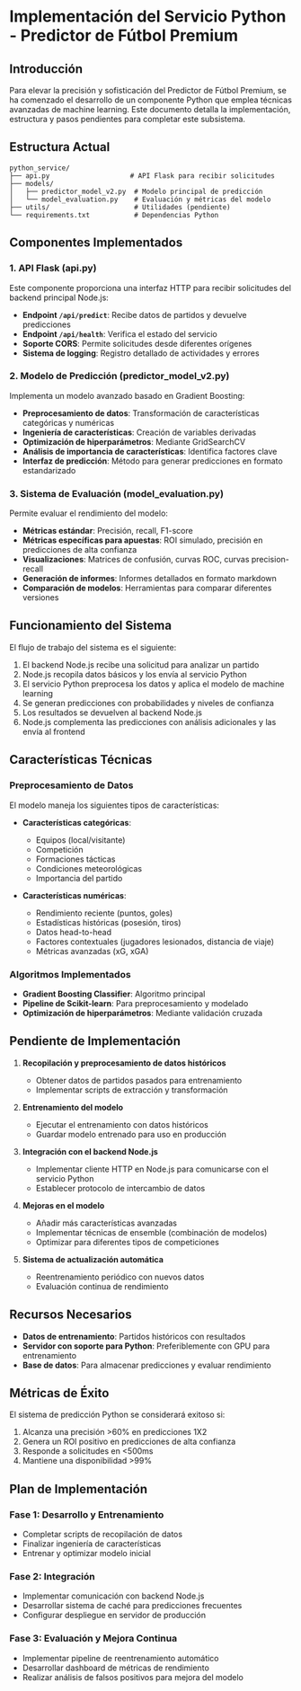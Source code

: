 # Implementación del Servicio Python - Predictor de Fútbol Premium

## Introducción

Para elevar la precisión y sofisticación del Predictor de Fútbol Premium, se ha comenzado el desarrollo de un componente Python que emplea técnicas avanzadas de machine learning. Este documento detalla la implementación, estructura y pasos pendientes para completar este subsistema.

## Estructura Actual

```
python_service/
├── api.py                    # API Flask para recibir solicitudes
├── models/
│   ├── predictor_model_v2.py  # Modelo principal de predicción 
│   └── model_evaluation.py    # Evaluación y métricas del modelo
├── utils/                     # Utilidades (pendiente)
└── requirements.txt           # Dependencias Python
```

## Componentes Implementados

### 1. API Flask (api.py)

Este componente proporciona una interfaz HTTP para recibir solicitudes del backend principal Node.js:

- **Endpoint `/api/predict`**: Recibe datos de partidos y devuelve predicciones
- **Endpoint `/api/health`**: Verifica el estado del servicio
- **Soporte CORS**: Permite solicitudes desde diferentes orígenes
- **Sistema de logging**: Registro detallado de actividades y errores

### 2. Modelo de Predicción (predictor_model_v2.py)

Implementa un modelo avanzado basado en Gradient Boosting:

- **Preprocesamiento de datos**: Transformación de características categóricas y numéricas
- **Ingeniería de características**: Creación de variables derivadas
- **Optimización de hiperparámetros**: Mediante GridSearchCV
- **Análisis de importancia de características**: Identifica factores clave
- **Interfaz de predicción**: Método para generar predicciones en formato estandarizado

### 3. Sistema de Evaluación (model_evaluation.py)

Permite evaluar el rendimiento del modelo:

- **Métricas estándar**: Precisión, recall, F1-score
- **Métricas específicas para apuestas**: ROI simulado, precisión en predicciones de alta confianza
- **Visualizaciones**: Matrices de confusión, curvas ROC, curvas precision-recall
- **Generación de informes**: Informes detallados en formato markdown
- **Comparación de modelos**: Herramientas para comparar diferentes versiones

## Funcionamiento del Sistema

El flujo de trabajo del sistema es el siguiente:

1. El backend Node.js recibe una solicitud para analizar un partido
2. Node.js recopila datos básicos y los envía al servicio Python
3. El servicio Python preprocesa los datos y aplica el modelo de machine learning
4. Se generan predicciones con probabilidades y niveles de confianza
5. Los resultados se devuelven al backend Node.js
6. Node.js complementa las predicciones con análisis adicionales y las envía al frontend

## Características Técnicas

### Preprocesamiento de Datos

El modelo maneja los siguientes tipos de características:

- **Características categóricas**:
  - Equipos (local/visitante)
  - Competición
  - Formaciones tácticas
  - Condiciones meteorológicas
  - Importancia del partido

- **Características numéricas**:
  - Rendimiento reciente (puntos, goles)
  - Estadísticas históricas (posesión, tiros)
  - Datos head-to-head
  - Factores contextuales (jugadores lesionados, distancia de viaje)
  - Métricas avanzadas (xG, xGA)

### Algoritmos Implementados

- **Gradient Boosting Classifier**: Algoritmo principal
- **Pipeline de Scikit-learn**: Para preprocesamiento y modelado
- **Optimización de hiperparámetros**: Mediante validación cruzada

## Pendiente de Implementación

1. **Recopilación y preprocesamiento de datos históricos**
   - Obtener datos de partidos pasados para entrenamiento
   - Implementar scripts de extracción y transformación

2. **Entrenamiento del modelo**
   - Ejecutar el entrenamiento con datos históricos
   - Guardar modelo entrenado para uso en producción

3. **Integración con el backend Node.js**
   - Implementar cliente HTTP en Node.js para comunicarse con el servicio Python
   - Establecer protocolo de intercambio de datos

4. **Mejoras en el modelo**
   - Añadir más características avanzadas
   - Implementar técnicas de ensemble (combinación de modelos)
   - Optimizar para diferentes tipos de competiciones

5. **Sistema de actualización automática**
   - Reentrenamiento periódico con nuevos datos
   - Evaluación continua de rendimiento

## Recursos Necesarios

- **Datos de entrenamiento**: Partidos históricos con resultados
- **Servidor con soporte para Python**: Preferiblemente con GPU para entrenamiento
- **Base de datos**: Para almacenar predicciones y evaluar rendimiento

## Métricas de Éxito

El sistema de predicción Python se considerará exitoso si:

1. Alcanza una precisión >60% en predicciones 1X2
2. Genera un ROI positivo en predicciones de alta confianza
3. Responde a solicitudes en <500ms
4. Mantiene una disponibilidad >99%

## Plan de Implementación

### Fase 1: Desarrollo y Entrenamiento
- Completar scripts de recopilación de datos
- Finalizar ingeniería de características
- Entrenar y optimizar modelo inicial

### Fase 2: Integración
- Implementar comunicación con backend Node.js
- Desarrollar sistema de caché para predicciones frecuentes
- Configurar despliegue en servidor de producción

### Fase 3: Evaluación y Mejora Continua
- Implementar pipeline de reentrenamiento automático
- Desarrollar dashboard de métricas de rendimiento
- Realizar análisis de falsos positivos para mejora del modelo

